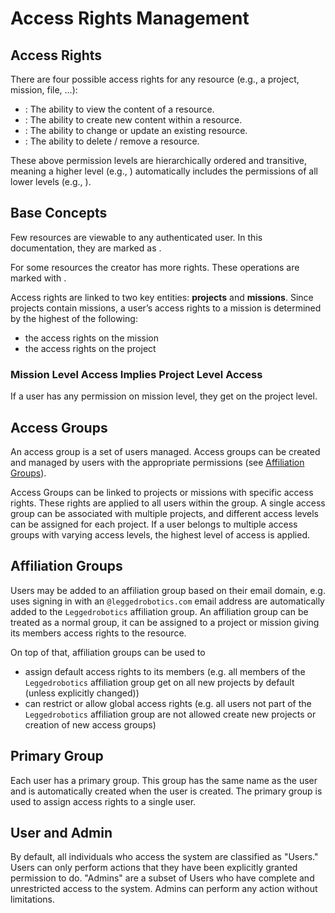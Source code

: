 # Access Rights Management

## Access Rights

There are four possible access rights for any resource (e.g., a project, mission, file, ...):

-   <Read/>: The ability to view the content of a resource.
-   <Create/>: The ability to create new content within a resource.
-   <Modify/>: The ability to change or update an existing resource.
-   <Delete/>: The ability to delete / remove a resource.

These above permission levels are hierarchically ordered and transitive, meaning a higher level (e.g., <Delete/>)
automatically includes the permissions of all lower levels (e.g., <Read/>).

## Base Concepts

Few resources are viewable to any authenticated user. In this documentation, they are marked as <Any/>.

For some resources the creator has more rights. These operations are marked with <Creator/>.

Access rights are linked to two key entities: **projects** and **missions**. Since projects contain missions,
a user’s access rights to a mission is determined by the highest of the following:

-   the access rights on the mission
-   the access rights on the project

### Mission Level Access Implies Project Level Access

If a user has any permission on mission level, they get <Read/> on the project level.

## Access Groups

An access group is a set of users managed. Access groups can be created and managed by users with the appropriate
permissions (see [Affiliation Groups](#affiliation-groups)).

Access Groups can be linked to projects or missions with specific access rights. These rights are applied to all users
within the group. A single access group can be associated with multiple projects, and different access levels can be
assigned for each project. If a user belongs to multiple access groups with varying access levels, the highest level of
access is applied.

## Affiliation Groups

Users may be added to an affiliation group based on their email domain, e.g. uses signing in with
an `@leggedrobotics.com` email address are automatically added to the `Leggedrobotics` affiliation group. An affiliation
group can be treated as a normal group, it can be assigned to a project or mission giving its
members access rights to the resource.

On top of that, affiliation groups can be used to

-   assign default access rights to its members (e.g. all members of the `Leggedrobotics` affiliation group get <Read/> on
    all new projects by default (unless explicitly changed))
-   can restrict or allow global access rights (e.g. all users not part of the `Leggedrobotics` affiliation group are not
    allowed create new projects or creation of new access groups)

## Primary Group

Each user has a primary group. This group has the same name as the user and is automatically created when the user is
created. The primary group is used to assign access rights to a single user.

## User and Admin

By default, all individuals who access the system are classified as "Users." Users can only perform actions that they
have been explicitly granted permission to do.
"Admins" are a subset of Users who have complete and unrestricted access to the system.
Admins can perform any action without limitations.
